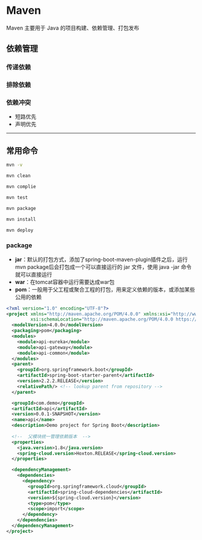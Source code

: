 # Maven
Maven 主要用于 Java 的项目构建、依赖管理、打包发布

## 依赖管理

### 传递依赖

### 排除依赖

### 依赖冲突
- 短路优先
- 声明优先

****
## 常用命令

```bash
mvn -v

mvn clean

mvn complie

mvn test

mvn package

mvn install

mvn deploy
```

### package

- **jar**：默认的打包方式，添加了spring-boot-maven-plugin插件之后，运行mvn package后会打包成一个可以直接运行的 jar 文件，使用 java -jar 命令就可以直接运行
- **war**：在tomcat容器中运行需要达成war包
- **pom**：一般用于父工程或聚合工程的打包，用来定义依赖的版本，或添加某些公用的依赖

```xml
<?xml version="1.0" encoding="UTF-8"?>
<project xmlns="http://maven.apache.org/POM/4.0.0" xmlns:xsi="http://www.w3.org/2001/XMLSchema-instance"
         xsi:schemaLocation="http://maven.apache.org/POM/4.0.0 https://maven.apache.org/xsd/maven-4.0.0.xsd">
  <modelVersion>4.0.0</modelVersion>
  <packaging>pom</packaging>
  <modules>
    <module>api-eureka</module>
    <module>api-gateway</module>
    <module>api-common</module>
  </modules>
  <parent>
    <groupId>org.springframework.boot</groupId>
    <artifactId>spring-boot-starter-parent</artifactId>
    <version>2.2.2.RELEASE</version>
    <relativePath/> <!-- lookup parent from repository -->
  </parent>

  <groupId>com.demo</groupId>
  <artifactId>api</artifactId>
  <version>0.0.1-SNAPSHOT</version>
  <name>api</name>
  <description>Demo project for Spring Boot</description>
	
  <!--  父模块统一管理依赖版本  -->
  <properties>
    <java.version>1.8</java.version>
    <spring-cloud.version>Hoxton.RELEASE</spring-cloud.version>
  </properties>

  <dependencyManagement>
    <dependencies>
      <dependency>
        <groupId>org.springframework.cloud</groupId>
        <artifactId>spring-cloud-dependencies</artifactId>
        <version>${spring-cloud.version}</version>
        <type>pom</type>
        <scope>import</scope>
      </dependency>
    </dependencies>
  </dependencyManagement>
</project>
```
